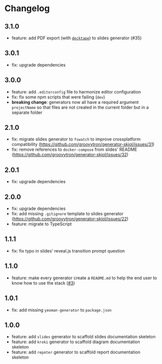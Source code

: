 # Changelog

## 3.1.0

- feature: add PDF export (with [`decktape`](https://github.com/astefanutti/decktape)) to slides generator (#35)

## 3.0.1

- fix: upgrade dependencies

## 3.0.0

- feature: add `.editorconfig` file to harmonize editor configuration
- fix: fix some npm scripts that were failing (`dev`)
- **breaking change**: generators now all have a required argument `projectName`
  so that files are not created in the current folder but in a separate folder

## 2.1.0

- fix: migrate slides generator to `fswatch` to improve crossplatform compatibility (https://github.com/groovytron/generator-skjol/issues/31)
- fix: remove references to `docker-compose` from slides' README (https://github.com/groovytron/generator-skjol/issues/32)

## 2.0.1

- fix: upgrade dependencies

## 2.0.0

- fix: upgrade dependencies
- fix: add missing `.gitignore` template to slides generator (https://github.com/groovytron/generator-skjol/issues/22)
- feature: migrate to TypeScript

## 1.1.1

- fix: fix typo in slides' reveal.js transition prompt question

## 1.1.0

- feature: make every generator create a `README.md` to help the end user to know how to use the stack ([#3](https://github.com/groovytron/generator-skjol/issues/3))

## 1.0.1

- fix: add missing `yeoman-generator` to `package.json`

## 1.0.0

- feature: add `slides` generator to scaffold slides documentation skeleton
- feature: add `kroki` generator to scaffold diagram documentation skeleton
- feature: add `repoter` generator to scaffold report documentation skeleton
